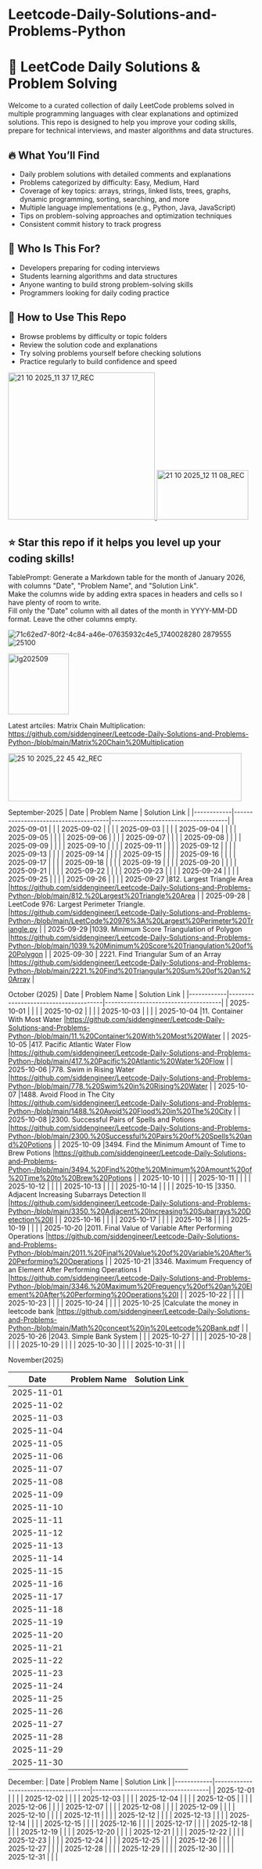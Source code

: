 # Leetcode-Daily-Solutions-and-Problems-Python

# 🧩 LeetCode Daily Solutions & Problem Solving

Welcome to a curated collection of daily LeetCode problems solved in multiple programming languages with clear explanations and optimized solutions. This repo is designed to help you improve your coding skills, prepare for technical interviews, and master algorithms and data structures.

## 🔥 What You’ll Find

- Daily problem solutions with detailed comments and explanations
- Problems categorized by difficulty: Easy, Medium, Hard
- Coverage of key topics: arrays, strings, linked lists, trees, graphs, dynamic programming, sorting, searching, and more
- Multiple language implementations (e.g., Python, Java, JavaScript)
- Tips on problem-solving approaches and optimization techniques
- Consistent commit history to track progress

## 🎯 Who Is This For?

- Developers preparing for coding interviews
- Students learning algorithms and data structures
- Anyone wanting to build strong problem-solving skills
- Programmers looking for daily coding practice

## 📅 How to Use This Repo

- Browse problems by difficulty or topic folders
- Review the solution code and explanations
- Try solving problems yourself before checking solutions
- Practice regularly to build confidence and speed

<a href="https://leetcode.com/u/SFTEWk4YLU/" target="_blank">
  <img width="300" height="300" alt="21 10 2025_11 37 17_REC" src="https://github.com/user-attachments/assets/407c8f88-8b0c-4f1e-8889-1e712d5719ab" />
</a>

<img width="187" height="101" alt="21 10 2025_12 11 08_REC" src="https://github.com/user-attachments/assets/3097c263-98ed-4aa4-8bb5-e68ef3198a13" />

## ⭐ Star this repo if it helps you level up your coding skills!

TablePrompt:
Generate a Markdown table for the month of January 2026, with columns "Date", "Problem Name", and "Solution Link".  
Make the columns wide by adding extra spaces in headers and cells so I have plenty of room to write.  
Fill only the "Date" column with all dates of the month in YYYY-MM-DD format. Leave the other columns empty.

![71c62ed7-80f2-4c84-a46e-07635932c4e5_1740028280 2879555](https://github.com/user-attachments/assets/78dd2f25-dfe2-4ab9-a759-5cd79c517fa4)                                                ![25100](https://github.com/user-attachments/assets/d9962666-870c-46e7-b769-447177e10193)


<img width="124" height="124" alt="lg202509" src="https://github.com/user-attachments/assets/79d1c1c9-b458-4b8a-84f7-f0b5d770f1ca" />

Latest artciles:
Matrix Chain Multiplication: https://github.com/siddengineer/Leetcode-Daily-Solutions-and-Problems-Python-/blob/main/Matrix%20Chain%20Multiplication

<img width="477" height="98" alt="25 10 2025_22 45 42_REC" src="https://github.com/user-attachments/assets/88bceaba-b483-4a0e-9011-84e3385e6f6c" />


September-2025
| Date       | Problem Name                           | Solution Link                     |
|------------|--------------------------------------|-------------------------------------|
| 2025-09-01 |                        |
| 2025-09-02 |                                      |                                     |
| 2025-09-03 |                                      |                                     |
| 2025-09-04 |                                      |                                     |
| 2025-09-05 |                                      |                                     |
| 2025-09-06 |                                      |                                     |
| 2025-09-07 |                                      |                                     |
| 2025-09-08 |                                      |                                     |
| 2025-09-09 |                                      |                                     |
| 2025-09-10 |                                      |                                     |
| 2025-09-11 |                                      |                                     |
| 2025-09-12 |                                      |                                     |
| 2025-09-13 |                                      |                                     |
| 2025-09-14 |                                      |                                     |
| 2025-09-15 |                                      |                                     |
| 2025-09-16 |                                      |                                     |
| 2025-09-17 |                                      |                                     |
| 2025-09-18 |                                      |                                     |
| 2025-09-19 |                                      |                                     |
| 2025-09-20 |                                      |                                     |
| 2025-09-21 |                                      |                                     |
| 2025-09-22 |                                      |                                     |
| 2025-09-23 |                                      |                                     |
| 2025-09-24 |                                      |                                     |
| 2025-09-25 |                                      |                                     |
| 2025-09-26 |                                      |                                     |
| 2025-09-27 |812. Largest Triangle Area                                      |https://github.com/siddengineer/Leetcode-Daily-Solutions-and-Problems-Python-/blob/main/812.%20Largest%20Triangle%20Area                                     |
| 2025-09-28 | LeetCode 976: Largest Perimeter Triangle.                                     |https://github.com/siddengineer/Leetcode-Daily-Solutions-and-Problems-Python-/blob/main/LeetCode%20976%3A%20Largest%20Perimeter%20Triangle.py                                     |
| 2025-09-29 |1039. Minimum Score Triangulation of Polygon                                      |https://github.com/siddengineer/Leetcode-Daily-Solutions-and-Problems-Python-/blob/main/1039.%20Minimum%20Score%20Triangulation%20of%20Polygon                                     |
| 2025-09-30 | 2221. Find Triangular Sum of an Array                                     |https://github.com/siddengineer/Leetcode-Daily-Solutions-and-Problems-Python-/blob/main/2221.%20Find%20Triangular%20Sum%20of%20an%20Array                                     |

October (2025)
| Date       | Problem Name                           | Solution Link                         |
|------------|--------------------------------------|-------------------------------------|
| 2025-10-01 |                                      |                                     |
| 2025-10-02 |                                      |                                     |
| 2025-10-03 |                                      |                                     |
| 2025-10-04 |11. Container With Most Water                                      |https://github.com/siddengineer/Leetcode-Daily-Solutions-and-Problems-Python-/blob/main/11.%20Container%20With%20Most%20Water                                     |
| 2025-10-05 |417. Pacific Atlantic Water Flow                                      |https://github.com/siddengineer/Leetcode-Daily-Solutions-and-Problems-Python-/blob/main/417.%20Pacific%20Atlantic%20Water%20Flow                                     |
| 2025-10-06 |778. Swim in Rising Water                                      |https://github.com/siddengineer/Leetcode-Daily-Solutions-and-Problems-Python-/blob/main/778.%20Swim%20in%20Rising%20Water                                     |
| 2025-10-07 |1488. Avoid Flood in The City                                      |https://github.com/siddengineer/Leetcode-Daily-Solutions-and-Problems-Python-/blob/main/1488.%20Avoid%20Flood%20in%20The%20City                                     |
| 2025-10-08 |2300. Successful Pairs of Spells and Potions                                      |https://github.com/siddengineer/Leetcode-Daily-Solutions-and-Problems-Python-/blob/main/2300.%20Successful%20Pairs%20of%20Spells%20and%20Potions                                     |
| 2025-10-09 |3494. Find the Minimum Amount of Time to Brew Potions                                      |https://github.com/siddengineer/Leetcode-Daily-Solutions-and-Problems-Python-/blob/main/3494.%20Find%20the%20Minimum%20Amount%20of%20Time%20to%20Brew%20Potions                                     |
| 2025-10-10 |                                      |                                     |
| 2025-10-11 |                                      |                                     |
| 2025-10-12 |                                      |                                     |
| 2025-10-13 |                                      |                                     |
| 2025-10-14 |                                      |                                     |
| 2025-10-15 |3350. Adjacent Increasing Subarrays Detection II                                      |https://github.com/siddengineer/Leetcode-Daily-Solutions-and-Problems-Python-/blob/main/3350.%20Adjacent%20Increasing%20Subarrays%20Detection%20II                                     |
| 2025-10-16 |                                      |                                     |
| 2025-10-17 |                                      |                                     |
| 2025-10-18 |                                      |                                     |
| 2025-10-19 |                                      |                                     |
| 2025-10-20 |2011. Final Value of Variable After Performing Operations                                      |https://github.com/siddengineer/Leetcode-Daily-Solutions-and-Problems-Python-/blob/main/2011.%20Final%20Value%20of%20Variable%20After%20Performing%20Operations                                     |
| 2025-10-21 |3346. Maximum Frequency of an Element After Performing Operations I                                      |https://github.com/siddengineer/Leetcode-Daily-Solutions-and-Problems-Python-/blob/main/3346.%20Maximum%20Frequency%20of%20an%20Element%20After%20Performing%20Operations%20I                                     |
| 2025-10-22 |                                      |                                     |
| 2025-10-23 |                                      |                                     |
| 2025-10-24 |                                      |                                     |
| 2025-10-25 |Calculate the money in leetcode bank                                      |https://github.com/siddengineer/Leetcode-Daily-Solutions-and-Problems-Python-/blob/main/Math%20concept%20in%20Leetcode%20Bank.pdf                                     |
| 2025-10-26 |2043. Simple Bank System                                      |                                     |
| 2025-10-27 |                                      |                                     |
| 2025-10-28 |                                      |                                     |
| 2025-10-29 |                                      |                                     |
| 2025-10-30 |                                      |                                     |
| 2025-10-31 |                                      |                                     |

November(2025)

| Date       | Problem Name                           | Solution Link                         |
|------------|--------------------------------------|-------------------------------------|
| 2025-11-01 |                                      |                                     |
| 2025-11-02 |                                      |                                     |
| 2025-11-03 |                                      |                                     |
| 2025-11-04 |                                      |                                     |
| 2025-11-05 |                                      |                                     |
| 2025-11-06 |                                      |                                     |
| 2025-11-07 |                                      |                                     |
| 2025-11-08 |                                      |                                     |
| 2025-11-09 |                                      |                                     |
| 2025-11-10 |                                      |                                     |
| 2025-11-11 |                                      |                                     |
| 2025-11-12 |                                      |                                     |
| 2025-11-13 |                                      |                                     |
| 2025-11-14 |                                      |                                     |
| 2025-11-15 |                                      |                                     |
| 2025-11-16 |                                      |                                     |
| 2025-11-17 |                                      |                                     |
| 2025-11-18 |                                      |                                     |
| 2025-11-19 |                                      |                                     |
| 2025-11-20 |                                      |                                     |
| 2025-11-21 |                                      |                                     |
| 2025-11-22 |                                      |                                     |
| 2025-11-23 |                                      |                                     |
| 2025-11-24 |                                      |                                     |
| 2025-11-25 |                                      |                                     |
| 2025-11-26 |                                      |                                     |
| 2025-11-27 |                                      |                                     |
| 2025-11-28 |                                      |                                     |
| 2025-11-29 |                                      |                                     |
| 2025-11-30 |                                      |                                     |

December:
| Date       | Problem Name                           | Solution Link                         |
|------------|--------------------------------------|-------------------------------------|
| 2025-12-01 |                                      |                                     |
| 2025-12-02 |                                      |                                     |
| 2025-12-03 |                                      |                                     |
| 2025-12-04 |                                      |                                     |
| 2025-12-05 |                                      |                                     |
| 2025-12-06 |                                      |                                     |
| 2025-12-07 |                                      |                                     |
| 2025-12-08 |                                      |                                     |
| 2025-12-09 |                                      |                                     |
| 2025-12-10 |                                      |                                     |
| 2025-12-11 |                                      |                                     |
| 2025-12-12 |                                      |                                     |
| 2025-12-13 |                                      |                                     |
| 2025-12-14 |                                      |                                     |
| 2025-12-15 |                                      |                                     |
| 2025-12-16 |                                      |                                     |
| 2025-12-17 |                                      |                                     |
| 2025-12-18 |                                      |                                     |
| 2025-12-19 |                                      |                                     |
| 2025-12-20 |                                      |                                     |
| 2025-12-21 |                                      |                                     |
| 2025-12-22 |                                      |                                     |
| 2025-12-23 |                                      |                                     |
| 2025-12-24 |                                      |                                     |
| 2025-12-25 |                                      |                                     |
| 2025-12-26 |                                      |                                     |
| 2025-12-27 |                                      |                                     |
| 2025-12-28 |                                      |                                     |
| 2025-12-29 |                                      |                                     |
| 2025-12-30 |                                      |                                     |
| 2025-12-31 |                                      |                                     |












